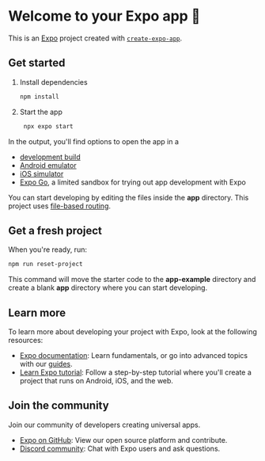 # Welcome to your Expo app 👋

This is an [Expo](https://expo.dev) project created with [`create-expo-app`](https://www.npmjs.com/package/create-expo-app).

## Get started

1. Install dependencies

   ```bash
   npm install
   ```

2. Start the app

   ```bash
    npx expo start
   ```

In the output, you'll find options to open the app in a

- [development build](https://docs.expo.dev/develop/development-builds/introduction/)
- [Android emulator](https://docs.expo.dev/workflow/android-studio-emulator/)
- [iOS simulator](https://docs.expo.dev/workflow/ios-simulator/)
- [Expo Go](https://expo.dev/go), a limited sandbox for trying out app development with Expo

You can start developing by editing the files inside the **app** directory. This project uses [file-based routing](https://docs.expo.dev/router/introduction).

## Get a fresh project

When you're ready, run:

```bash
npm run reset-project
```

This command will move the starter code to the **app-example** directory and create a blank **app** directory where you can start developing.

## Learn more

To learn more about developing your project with Expo, look at the following resources:

- [Expo documentation](https://docs.expo.dev/): Learn fundamentals, or go into advanced topics with our [guides](https://docs.expo.dev/guides).
- [Learn Expo tutorial](https://docs.expo.dev/tutorial/introduction/): Follow a step-by-step tutorial where you'll create a project that runs on Android, iOS, and the web.

## Join the community

Join our community of developers creating universal apps.

- [Expo on GitHub](https://github.com/expo/expo): View our open source platform and contribute.
- [Discord community](https://chat.expo.dev): Chat with Expo users and ask questions.
<!-- 
Tech-Driven Solution for Undertrial Prisoners in India
SIH1282
Software Configuration Management Report

 1. Identification of Configuration Items
 1.1 Core Functionalities
•	Resource Management: Tools for managing legal resources, prisoner information, and support resources. Includes databases for legal documents, prisoner profiles, and resource tracking.
•	Review Workflow: Workflow for reviewing legal cases, rehabilitation progress, and resource allocation, ensuring each case is tracked from initiation to resolution.
•	User Management: Management of user roles, access control, and user data, including authentication mechanisms, role-based access control, and data privacy measures.
 1.2 Supporting Functionalities
•	Search and Filtering: Advanced search capabilities, including full-text search, metadata filtering, and user-defined search parameters.
•	Reporting and Analytics: Tools for generating reports and performing data analysis to monitor system performance, user engagement, and identify trends.
•	Notification System: System for sending notifications to users regarding updates, due dates, and penalties via SMS, and in-app notifications.
 2. Promotion Management
 2.1 Version Control and Branching
•	Version Control System: Implement Git for tracking changes and maintaining code integrity with distributed version control.
•	Branching Strategy: Develop a branching strategy for feature development, bug fixes, and releases.
 2.2 Preparing for Open-Source Release
•	Code Review and Security Audit: Conduct thorough code reviews and security audits using automated tools for static code analysis and vulnerability scanning.
•	Documentation: Prepare comprehensive documentation for developers and users, including API documentation, user guides, and setup instructions.
 2.3 Promotion and Community Building
•	Open-Source Platform Selection: Choose a platform like GitHub or GitLab for collaborative development and issue tracking.
•	Marketing and Outreach: Promote the project through social media, webinars, and conferences to attract stakeholders.
 3. Release Management
 3.1 Release Schedule Definition
•	SDLC Integration: Integrate release management into the SDLC to ensure consistent and timely releases, defining release phases and criteria.
•	Versioning Strategy: Define a versioning strategy (e.g., semantic versioning) reflecting the nature of changes (major, minor, patch).
 3.2 Release Process Activities
•	Internal Testing and Code Review: Perform internal testing and code reviews to automate testing and deployment.
•	Release Documentation: Create detailed release notes and documentation highlighting new features, bug fixes, and known issues.
•	Version Control Tagging: Tag releases in the version control system following the defined versioning strategy.
 3.3 Public Release and Communication
•	Open-Source Platform Communication: Announce releases and updates on the chosen platform.45
•	External Communication: Communicate releases through email newsletters, press releases, and community forums.
 3.4 Post-Release Monitoring and Support
•	Bug Fixes and Updates: Monitor for bugs and provide timely updates using issue tracking systems.
•	Community Support: Provide support through forums, issue trackers, and encourage community involvement in troubleshooting.
 4. Branch Management
 4.1 Branching Strategy
•	Main Branch: Stable branch containing release-ready code, always in a deployable state.
•	Feature Branches: Branches for developing new features in isolation.
•	Integration Branch: Branches for integrating and testing features before merging into the main branch, using CI/CD.
•	Release Branch: Branches for preparing and stabilizing releases, fixing last-minute issues.
 4.2 Branch Management Practices
•	Clear Branch Naming Conventions: Use clear and consistent naming conventions.
•	Pull Requests: Use pull requests for code changes with detailed descriptions and testing instructions.
•	Merge Reviews: Conduct thorough reviews of merge requests using automated tools.
•	Branch Deletion: Delete branches after merging to reduce clutter.
 4.3 Collaboration and Monitoring
•	Version Control Platform Features: Utilize features like GitHub Actions for collaboration and monitoring.
•	Communication and Coordination: Use tools like Slack or Microsoft Teams for effective team communication.
 4.4 Integration with Release Management
•	Release Decisions Based on Branch Activity: Monitor branch activity to identify potential issues and inform release decisions.
 5. Variant Management
 5.1 Managing Controlled Release Variants
•	Core Codebase with Feature Flags: Use feature flags to manage software variants, enabling or disabling features without redeployment.
•	Variant Configuration Files: Maintain configuration files for different variants, including environment-specific settings.
•	Version Control and Branching: Manage variants with version control, each variant having its own branch and release cycle.
 5.2 Stable Version Management
•	Tagged Releases: Use tagged releases for managing stable versions.
•	Separate Build and Deployment Processes: Implement separate processes for stable version testing and deployment.
•	Version Support Lifecycle: Define and follow a support lifecycle for different versions.
 5.3 Archiving Old Variants
•	Archiving Criteria: Establish criteria for archiving old variants based on age, usage, and support status.
•	Archive Format: Ensure archived versions are stored in a retrievable format.
•	Archiving Location: Designate a location for storing archived variants, such as a dedicated server or cloud storage.
 6. Change Management
 6.1 Change Request Sources
•	Community Discussions: Gather change requests from community discussions and feedback.
•	Issue Tracking: Use an issue tracking system to manage and categorize change requests.
 6.2 Change Request Evaluation
•	Community Input and Voting: Use community input to evaluate change requests.
•	Project Lead Review: Have project leads review and prioritize change requests based on feasibility and impact.
 6.3 Decision Making and Communication
•	Transparency and Communication: Ensure transparency in decision-making, documenting decisions and providing rationale.
•	Prioritization and Road mapping: Prioritize change requests and update the project roadmap, communicating updates to stakeholders.
 6.4 Open-Source Collaboration
•	Community Contributions: Encourage community contributions and provide guidelines for code, issues, and feature suggestions.
•	Code Reviews and Merging: Implement a process for code reviews and merging, ensuring contributions meet quality standards. -->
